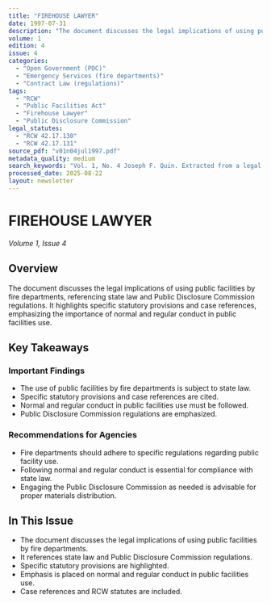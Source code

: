 ```yaml
---
title: "FIREHOUSE LAWYER"
date: 1997-07-31
description: "The document discusses the legal implications of using public facilities by fire departments, referencing state law and Public Disclosure Commission regulations. It highlights specific statutory provisions and case references, emphasizing the importance of normal and regular conduct in public facilities use."
volume: 1
edition: 4
issue: 4
categories:
  - "Open Government (PDC)"
  - "Emergency Services (fire departments)"
  - "Contract Law (regulations)"
tags:
  - "RCW"
  - "Public Facilities Act"
  - "Firehouse Lawyer"
  - "Public Disclosure Commission"
legal_statutes:
  - "RCW 42.17.130"
  - "RCW 42.17.131"
source_pdf: "v01n04jul1997.pdf"
metadata_quality: medium
search_keywords: "Vol. 1, No. 4 Joseph F. Quin. Extracted from a legal newsletter document titled 'FIREHOUSE LAWYER' dated July 31, 1997. Contains discussions on public facilities use under state law, including regulat..."
processed_date: 2025-08-22
layout: newsletter
---
```


# FIREHOUSE LAWYER

*Volume 1, Issue 4*

## Overview

The document discusses the legal implications of using public facilities by fire departments, referencing state law and Public Disclosure Commission regulations. It highlights specific statutory provisions and case references, emphasizing the importance of normal and regular conduct in public facilities use.

## Key Takeaways

### Important Findings

- The use of public facilities by fire departments is subject to state law.
- Specific statutory provisions and case references are cited.
- Normal and regular conduct in public facilities use must be followed.
- Public Disclosure Commission regulations are emphasized.

### Recommendations for Agencies

- Fire departments should adhere to specific regulations regarding public facility use.
- Following normal and regular conduct is essential for compliance with state law.
- Engaging the Public Disclosure Commission as needed is advisable for proper materials distribution.

## In This Issue

- The document discusses the legal implications of using public facilities by fire departments.
- It references state law and Public Disclosure Commission regulations.
- Specific statutory provisions are highlighted.
- Emphasis is placed on normal and regular conduct in public facilities use.
- Case references and RCW statutes are included.

